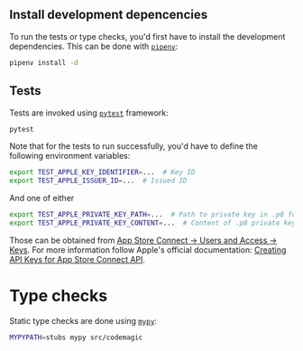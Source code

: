 ## Install development depencencies

To run the tests or type checks, you'd first have to install the development
dependencies. This can be done with
[`pipenv`](https://pipenv.kennethreitz.org/en/latest/):

```bash
pipenv install -d
```

## Tests

Tests are invoked using [`pytest`](https://docs.pytest.org/en/latest/) framework:

```bash
pytest
```

Note that for the tests to run successfully, you'd have to define the following environment variables:
```bash
export TEST_APPLE_KEY_IDENTIFIER=...  # Key ID
export TEST_APPLE_ISSUER_ID=...  # Issued ID
```
And one of either
```bash
export TEST_APPLE_PRIVATE_KEY_PATH=...  # Path to private key in .p8 format
export TEST_APPLE_PRIVATE_KEY_CONTENT=...  # Content of .p8 private key
```

Those can be obtained from
[App Store Connect -> Users and Access -> Keys](https://appstoreconnect.apple.com/access/api).
For more information follow Apple's official documentation:
[Creating API Keys for App Store Connect API](https://developer.apple.com/documentation/appstoreconnectapi/creating_api_keys_for_app_store_connect_api).

# Type checks

Static type checks are done using [`mypy`](http://mypy-lang.org/):

```bash
MYPYPATH=stubs mypy src/codemagic
```

